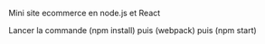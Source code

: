Mini site ecommerce en node.js et React

Lancer la commande (npm install) puis (webpack) puis (npm start)
